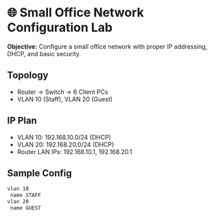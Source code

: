 # 🌐 Small Office Network Configuration Lab

**Objective:** Configure a small office network with proper IP addressing, DHCP, and basic security.

## Topology
- Router → Switch → 6 Client PCs
- VLAN 10 (Staff), VLAN 20 (Guest)

## IP Plan
- VLAN 10: 192.168.10.0/24 (DHCP)
- VLAN 20: 192.168.20.0/24 (DHCP)
- Router LAN IPs: 192.168.10.1, 192.168.20.1

## Sample Config
```bash
vlan 10
 name STAFF
vlan 20
 name GUEST
```
